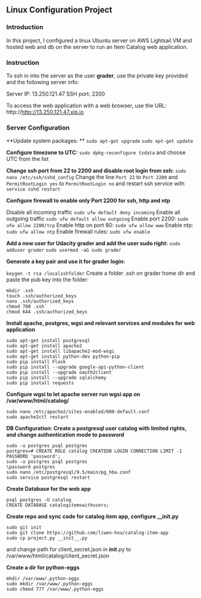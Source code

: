 ## Linux Configuration Project

### Introduction

In this project, I configured a linux Ubuntu server on AWS Lightsail VM and hosted web and db on the server to run an Item Catalog web application.

### Instruction 
To ssh in into the server as the user **grader**, use the private key provided and the following server info:

  Server IP: 13.250.121.47
  SSH port: 2200
  
To access the web application with a web browser, use the URL: http://http://13.250.121.47.xip.io

### Server Configuration

**Update system packages: **
  `sudo apt-get upgrade`
  `sudo apt-get update`
    
**Configure timezone to UTC:**
  `sudo dpkg-reconfigure tzdata`
  and choose UTC from the list
    
**Change ssh port from 22 to 2200 and disable root login from ssh:**
  `sudo nano /etc/ssh/sshd_config`
  Change the line `Port 22` to `Port 2200`
  and `PermitRootLogin yes` to `PermitRootLogin no`
  and restart ssh service with `service sshd restart`

**Configure firewall to enable only Port 2200 for ssh, http and ntp**

  Disable all incoming traffic `sudo ufw default deny incoming`
  Enable all outgoing traffic `sudo ufw default allow outgoing`
  Enable port 2200: `sudo ufw allow 2200/tcp`
  Enable http on port 80: `sudo ufw allow www`
  Enable ntp: `sudo ufw allow ntp`
  Enable firewall rules: `sudo ufw enable`

**Add a new user for Udacity grader and add the user sudo right:**
  `sudo adduser grader`
  `sudo usermod -aG sudo grader`
  
**Generate a key pair and use it for grader login:**
  
  `keygen -t rsa /localsshfolder`
  Create a folder .ssh on grader home dir and paste the pub key into the folder:
  ```
  mkdir .ssh
  touch .ssh/authorized_keys
  nano .ssh/authorized_keys
  chmod 700 .ssh`
  chmod 644 .ssh/authorized_keys
  ```
   
**Install apache, postgres, wgsi and relevant services and modules for web application**
  ```
  sudo apt-get install postgresql
  sudo apt-get install apache2
  sudo apt-get install libapache2-mod-wsgi
  sudo apt-get install python-dev python-pip
  sudo pip install Flask
  sudo pip install --upgrade google-api-python-client
  sudo pip install --upgrade oauth2client
  sudo pip install --upgrade sqlalchemy
  sudo pip install requests
  ```
  
**Configure wgsi to let apache server run wgsi app on /var/www/html/catalog/**
  ```
  sudo nano /etc/apache2/sites-enabled/000-default.conf 
  sudo apache2ctl restart
  ```
  
**DB Configuration: Create a postgresql user catalog with limited rights, and change authentication mode to password**
  ```
  sudo -u postgres psql postgres
  postgres=# CREATE ROLE catalog CREATEDB LOGIN CONNECTION LIMIT -1 PASSWORD 'password';
  sudo -u postgres psql postgres
  \password postgres
  sudo nano /etc/postgresql/9.5/main/pg_hba.conf
  sudo service postgresql restart 
  ```
  
**Create Database for the web app**
  ```
  psql postgres -U catalog
  CREATE DATABASE catalogitemswithusers;
  ```
  
**Create repo and sync code for catalog item app, configure __init.py**
  ```
  sudo git init
  sudo git clone https://github.com/liwen-hou/catalog-item-app
  sudo cp project.py __init__.py
  ```
  and change path for client_secret.json in __init__.py to /var/www/html/catalog/client_secret.json
  
**Create a dir for python-eggs**
  ```
  mkdir /var/www/.python-eggs
  sudo mkdir /var/www/.python-eggs
  sudo chmod 777 /var/www/.python-eggs
  ```

